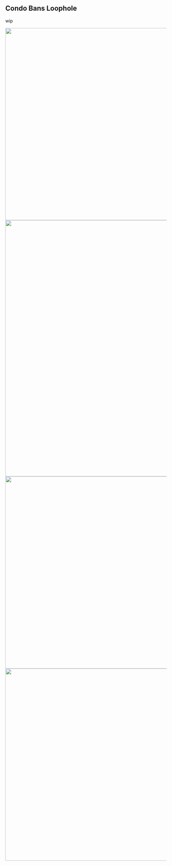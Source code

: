 ## Condo Bans Loophole

wip


<div style="text-align:center;">
  <a href="https://i.imgur.com/yeThU44.png" target="_blank" rel="noopener noreferrer">
    <img src="https://i.imgur.com/yeThU44.png" width="600" />
  </a>
</div>



<div style="text-align:center;">
<a href="https://i.imgur.com/hRRIbQo.png" target="_blank" rel="noopener noreferrer">
<img src="https://i.imgur.com/hRRIbQo.png" width="800" />
</a>
</div>


<div style="text-align:center;">
  <a href="https://i.imgur.com/vkUazeN.png" target="_blank" rel="noopener noreferrer">
    <img src="https://i.imgur.com/vkUazeN.png" width="600" />
  </a>
</div>



<div style="text-align:center;">
  <a href="https://i.imgur.com/PxSAlNe.png" target="_blank" rel="noopener noreferrer">
    <img src="https://i.imgur.com/PxSAlNe.png" width="600" />
  </a>
</div>


